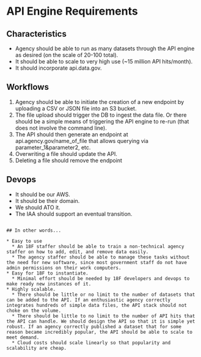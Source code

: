 

# API Engine Requirements

## Characteristics 
* Agency should be able to run as many datasets through the API engine as desired (on the scale of 20-100 total).  
* It should be able to scale to very high use (~15 million API hits/month).  
* It should incorporate api.data.gov.  


## Workflows

1. Agency should be able to initiate the creation of a new endpoint by uploading a CSV or JSON file into an S3 bucket.  
2. The file upload should trigger the DB to ingest the data file.  Or there should be a simple means of triggering the API engine to re-run (that does not involve the command line).  
3. The API should then generate an endpoint at api.agency.gov/name_of_file that allows querying via parameter_1&parameter2, etc.  
4. Overwriting a file should update the API.  
5. Deleting a file should remove the endpoint 

## Devops
* It should be our AWS.  
* It should be their domain.  
* We should ATO it.  
* The IAA should support an eventual transition.  

~~~~~~~~

## In other words...

* Easy to use
  * An 18F staffer should be able to train a non-technical agency staffer on how to add, edit, and remove data easily.
  * The agency staffer should be able to manage these tasks without the need for new software, since most government staff do not have admin permissions on their work computers.
* Easy for 18F to instantiate.
  * Minimal effort should be needed by 18F developers and devops to make ready new instances of it.
* Highly scalable.
  * There should be little or no limit to the number of datasets that can be added to the API. If an enthusiastic agency correctly integrates hundreds of simple data files, the API stack should not choke on the volume.
  * There should be little to no limit to the number of API hits that the API can handle. We should design the API so that it is simple yet robust. If an agency correctly published a dataset that for some reason became incredibly popular, the API should be able to scale to meet demand.
  * Cloud costs should scale linearly so that popularity and scalability are cheap.

